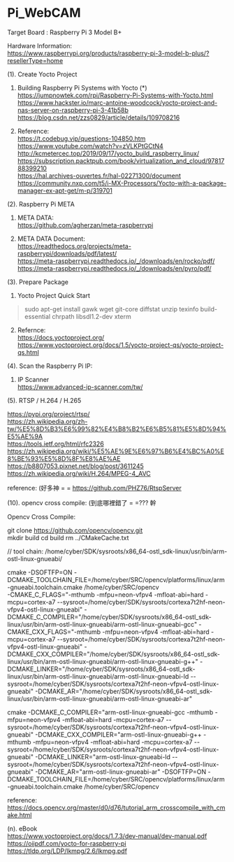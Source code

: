 # Pi_WebCAM

Target Board : Raspberry Pi 3 Model B+

Hardware Information:  
https://www.raspberrypi.org/products/raspberry-pi-3-model-b-plus/?resellerType=home  

(1). Create Yocto Project

1. Building Raspberry Pi Systems with Yocto (*)  
https://jumpnowtek.com/rpi/Raspberry-Pi-Systems-with-Yocto.html  
https://www.hackster.io/marc-antoine-woodcock/yocto-project-and-nas-server-on-raspberry-pi-3-41b58b  
https://blog.csdn.net/zzs0829/article/details/109708216  

2. Reference:    
https://t.codebug.vip/questions-104850.htm  
https://www.youtube.com/watch?v=zVLKPtGCtN4  
http://kcmetercec.top/2019/09/17/yocto_build_raspberry_linux/  
https://subscription.packtpub.com/book/virtualization_and_cloud/9781788399210  
https://hal.archives-ouvertes.fr/hal-02271300/document  
https://community.nxp.com/t5/i-MX-Processors/Yocto-with-a-package-manager-ex-apt-get/m-p/319701  

(2). Raspberry Pi META  

1. META DATA:  
https://github.com/agherzan/meta-raspberrypi

2. META DATA Document:  
https://readthedocs.org/projects/meta-raspberrypi/downloads/pdf/latest/  
https://meta-raspberrypi.readthedocs.io/_/downloads/en/rocko/pdf/   
https://meta-raspberrypi.readthedocs.io/_/downloads/en/pyro/pdf/   

(3). Prepare Package   
 
1. Yocto Project Quick Start  

> sudo apt-get install gawk wget git-core diffstat unzip texinfo build-essential chrpath libsdl1.2-dev xterm

2. Refernce:  
https://docs.yoctoproject.org/   
https://www.yoctoproject.org/docs/1.5/yocto-project-qs/yocto-project-qs.html   

(4). Scan the Raspberry Pi IP:  

1. IP Scanner  
https://www.advanced-ip-scanner.com/tw/ 

(5). RTSP / H.264 / H.265

https://pypi.org/project/rtsp/  
https://zh.wikipedia.org/zh-tw/%E5%8D%B3%E6%99%82%E4%B8%B2%E6%B5%81%E5%8D%94%E5%AE%9A   
https://tools.ietf.org/html/rfc2326  
https://zh.wikipedia.org/wiki/%E5%AE%9E%E6%97%B6%E4%BC%A0%E8%BE%93%E5%8D%8F%E8%AE%AE  
https://b8807053.pixnet.net/blog/post/3611245  
https://zh.wikipedia.org/wiki/H.264/MPEG-4_AVC  

reference: (好多神 = = 
https://github.com/PHZ76/RtspServer


(10). opencv cross compile: (到底哪裡錯了 = =??? 幹

Opencv Cross Compile:

git clone https://github.com/opencv/opencv.git	
mkdir build
cd build
rm ../CMakeCache.txt

// tool chain: /home/cyber/SDK/sysroots/x86_64-ostl_sdk-linux/usr/bin/arm-ostl-linux-gnueabi/	

cmake 
	-DSOFTFP=ON
	-DCMAKE_TOOLCHAIN_FILE=/home/cyber/SRC/opencv/platforms/linux/arm-gnueabi.toolchain.cmake /home/cyber/SRC/opencv	
	-CMAKE_C_FLAGS="-mthumb -mfpu=neon-vfpv4 -mfloat-abi=hard -mcpu=cortex-a7 --sysroot=/home/cyber/SDK/sysroots/cortexa7t2hf-neon-vfpv4-ostl-linux-gnueabi"
	-DCMAKE_C_COMPILER="/home/cyber/SDK/sysroots/x86_64-ostl_sdk-linux/usr/bin/arm-ostl-linux-gnueabi/arm-ostl-linux-gnueabi-gcc" 
	-CMAKE_CXX_FLAGS="-mthumb -mfpu=neon-vfpv4 -mfloat-abi=hard -mcpu=cortex-a7 --sysroot=/home/cyber/SDK/sysroots/cortexa7t2hf-neon-vfpv4-ostl-linux-gnueabi"
	-DCMAKE_CXX_COMPILER="/home/cyber/SDK/sysroots/x86_64-ostl_sdk-linux/usr/bin/arm-ostl-linux-gnueabi/arm-ostl-linux-gnueabi-g++" 
	-DCMAKE_LINKER="/home/cyber/SDK/sysroots/x86_64-ostl_sdk-linux/usr/bin/arm-ostl-linux-gnueabi/arm-ostl-linux-gnueabi-ld --sysroot=/home/cyber/SDK/sysroots/cortexa7t2hf-neon-vfpv4-ostl-linux-gnueabi"
	-DCMAKE_AR="/home/cyber/SDK/sysroots/x86_64-ostl_sdk-linux/usr/bin/arm-ostl-linux-gnueabi/arm-ostl-linux-gnueabi-ar"
	
	
cmake -DCMAKE_C_COMPILER="arm-ostl-linux-gnueabi-gcc -mthumb -mfpu=neon-vfpv4 -mfloat-abi=hard -mcpu=cortex-a7 --sysroot=/home/cyber/SDK/sysroots/cortexa7t2hf-neon-vfpv4-ostl-linux-gnueabi" -DCMAKE_CXX_COMPILER="arm-ostl-linux-gnueabi-g++ -mthumb -mfpu=neon-vfpv4 -mfloat-abi=hard -mcpu=cortex-a7 --sysroot=/home/cyber/SDK/sysroots/cortexa7t2hf-neon-vfpv4-ostl-linux-gnueabi" -DCMAKE_LINKER="arm-ostl-linux-gnueabi-ld --sysroot=/home/cyber/SDK/sysroots/cortexa7t2hf-neon-vfpv4-ostl-linux-gnueabi" -DCMAKE_AR="arm-ostl-linux-gnueabi-ar"
	-DSOFTFP=ON
	-DCMAKE_TOOLCHAIN_FILE=/home/cyber/SRC/opencv/platforms/linux/arm-gnueabi.toolchain.cmake /home/cyber/SRC/opencv
	
reference:  
https://docs.opencv.org/master/d0/d76/tutorial_arm_crosscompile_with_cmake.html	

(n). eBook  
https://www.yoctoproject.org/docs/1.7.3/dev-manual/dev-manual.pdf  	
https://oiipdf.com/yocto-for-raspberry-pi	
https://tldp.org/LDP/lkmpg/2.6/lkmpg.pdf	







 

